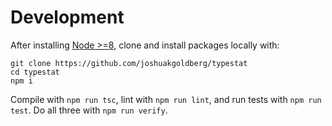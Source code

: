 # Development

After installing [Node >=8](https://nodejs.org/en/download), clone and install packages locally with:

```shell
git clone https://github.com/joshuakgoldberg/typestat
cd typestat
npm i
```

Compile with `npm run tsc`, lint with `npm run lint`, and run tests with `npm run test`.
Do all three with `npm run verify`.
